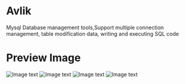 # Avlik
Mysql Database management tools,Support multiple connection management, table modification data, writing and executing SQL code

# Preview Image
![Image text](https://raw.githubusercontent.com/Cashew-wood/DBM/master/preview/1.png)
![Image text](https://raw.githubusercontent.com/Cashew-wood/DBM/master/preview/3.png)
![Image text](https://raw.githubusercontent.com/Cashew-wood/DBM/master/preview/2.png)
![Image text](https://raw.githubusercontent.com/Cashew-wood/DBM/master/preview/4.png)

